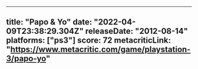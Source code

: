
---
title: "Papo & Yo"
date: "2022-04-09T23:38:29.304Z"
releaseDate: "2012-08-14"
platforms: ["ps3"]
score: 72
metacriticLink: "https://www.metacritic.com/game/playstation-3/papo-yo"
---
